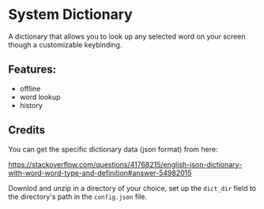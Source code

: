 # System Dictionary

A dictionary that allows you to look up any selected word on your screen though a customizable keybinding.

## Features:
* offline
* word lookup
* history

## Credits

You can get the specific dictionary data (json format) from here: 

https://stackoverflow.com/questions/41768215/english-json-dictionary-with-word-word-type-and-definition#answer-54982015


Downlod and unzip in a directory of your choice, set up the `dict_dir` field to the directory's path in the `config.json` file.